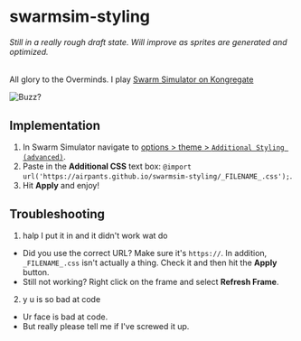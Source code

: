 # swarmsim-styling
###### Still in a really rough draft state. Will improve as sprites are generated and optimized.



All glory to the Overminds. I play [Swarm Simulator on Kongregate](http://www.kongregate.com/games/swarmsim/swarm-simulator)

![Buzz?](http://piskel-imgstore-b.appspot.com/img/d6d6b65c-f4d7-11e4-853b-39996fd08e19.gif)
## Implementation
1. In Swarm Simulator navigate to [options > theme > `Additional Styling (advanced)`](http://i.imgur.com/cB5oMiH.png?1).
2. Paste in the __Additional CSS__ text box: `@import url('https://airpants.github.io/swarmsim-styling/_FILENAME_.css');`.
3. Hit __Apply__ and enjoy!

## Troubleshooting
1. halp I put it in and it didn't work wat do
  *  Did you use the correct URL? Make sure it's `https://`. In addition, `_FILENAME_.css` isn't actually a thing. Check it and then hit the __Apply__ button.
  *  Still not working? Right click on the frame and select __Refresh Frame__.
2. y u is so bad at code
  * Ur face is bad at code.
  * But really please tell me if I've screwed it up. 
